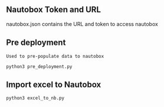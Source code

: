 ## Nautobox Token and URL

   nautobox.json contains the URL and token to access nautobox



## Pre deployment
    Used to pre-populate data to nautobox

    python3 pre_deployment.py


## Import excel to Nautobox

    python3 excel_to_nb.py
